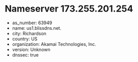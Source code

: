 # Nameserver 173.255.201.254

* as_number: 63949
* name: us1.blissdns.net.
* city: Richardson
* country: US
* organization: Akamai Technologies, Inc.
* version: Unknown
* dnssec: true
